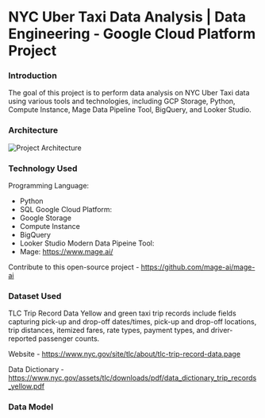 # NYC Uber Taxi Data Analysis | Data Engineering - Google Cloud Platform Project

### Introduction

The goal of this project is to perform data analysis on NYC Uber Taxi data using various tools and technologies, including GCP Storage, Python, Compute Instance, Mage Data Pipeline Tool, BigQuery, and Looker Studio.

### Architecture

![Project Architecture](https://github.com/PreetKothari/Uber_etl_pipeline_data_analytics_project/assets/87279526/a2b53266-7fbf-4b46-83e9-49420be491c0)

### Technology Used

Programming Language: 
  - Python
  - SQL
Google Cloud Platform:
  - Google Storage
  - Compute Instance
  - BigQuery
  - Looker Studio
Modern Data Pipeine Tool:
  - Mage: https://www.mage.ai/

Contribute to this open-source project - https://github.com/mage-ai/mage-ai

### Dataset Used

TLC Trip Record Data Yellow and green taxi trip records include fields capturing pick-up and drop-off dates/times, pick-up and drop-off locations, trip distances, itemized fares, rate types, payment types, and driver-reported passenger counts.

Website - https://www.nyc.gov/site/tlc/about/tlc-trip-record-data.page

Data Dictionary - https://www.nyc.gov/assets/tlc/downloads/pdf/data_dictionary_trip_records_yellow.pdf

### Data Model
